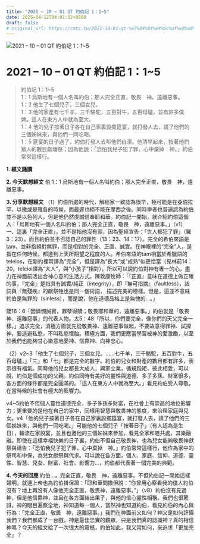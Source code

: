 ```yaml
---
title: "2021 – 10 – 01 QT 約伯記 1：1~5"
date: 2025-04-12T04:07:52+0800
draft: false
# original_url: https://cmtc.tw/2021-10-01-qt-%e7%b4%84%e4%bc%af%e8%a8%98-1%ef%bc%9a15
---
```


![2021 – 10 – 01 QT 約伯記 1：1\~5](/images/qt.jpg   "2021 – 10 – 01 QT 約伯記 1：1\~5")

# 2021 – 10 – 01 QT 約伯記 1：1\~5

> 約伯記 1：1\~5  
> 1：1 烏斯地有一個人名叫約伯；那人完全正直，敬畏　神，遠離惡事。  
> 1：2 他生了七個兒子，三個女兒。  
> 1：3 他的家產有七千羊，三千駱駝，五百對牛，五百母驢，並有許多僕婢。這人在東方人中就為至大。  
> 1：4 他的兒子按著日子各在自己家裏設擺筵宴，就打發人去，請了他們的三個姊妹來，與他們一同吃喝。  
> 1：5 筵宴的日子過了，約伯打發人去叫他們自潔。他清早起來，按著他們眾人的數目獻燔祭；因為他說：「恐怕我兒子犯了罪，心中棄掉　神。」約伯常常這樣行。

**1. 經文誦讀**

**2.  今天默想經文**
伯 1：1 烏斯地有一個人名叫約伯；那人完全正直，敬畏　神，遠離惡事。

**3. 分享默想經文**
（1）約伯所處的時代，解經家一致認為很早，極可能是在亞伯拉罕、以撒或是雅各的時候，而最遲也絕不能在摩西之後。同時學者也普遍認為約伯並不是以色列人，但是他仍然虔誠信奉耶和華。約伯記一開始，就介紹約伯這個人：「烏斯地有一個人名叫約伯；那人完全正直，敬畏　神，遠離惡事。」（v1）  
一、這裏「完全正直」，並不是指他沒有罪，因為聖經宣告：「世人都犯了罪」（羅3：23），而且約伯並不否認自己的罪性（13：23、14：17）。完全的希伯來語是tam，並非指絕對無罪，而是相對的完全、正直、誠實。在神眼裡的“完全”人，是指在任何時候，都達到上天所期望之程度的人。希伯來語的tam相當於希臘語的teleios，在新約裡常譯為“完全”，但是譯為“長大”或“成熟”似更恰當（見林前14：20，teleioi譯為“大人”，與“小孩子”相對）。所以可以說約伯對神有專一的心，盡力在神面前活出合神心意的生活方式。陳敦康牧師：「『正直』意味在道德上做正確的事，『完全』是指具有誠實/純正（integrity），即『無可指摘』（faultless），該詞與『無殘疾』的獻祭牲也是同一個術語， 描述完美的榜樣。但是，這並不意味約伯是無罪的（sinless），而是說，他在道德品格上是無愧的…。」

箴16：6「因憐憫誠實，罪孽得贖；敬畏耶和華的，遠離惡事。」約伯就是「敬畏神、遠離惡事」的代表人物。太5：48「所以，你們要完全，像你們的天父完全一樣。」追求完全，消極方面就先從敬畏神、遠離惡事做起，不要故意得罪神、試探神，要逃避私慾，不叫私慾懷胎。積極方面，我們更應當學習被神的愛激勵，以至於我們也能夠甘心樂意地愛神、信靠神、向神忠心。

（2）v2\~3「他生了七個兒子，三個女兒。……七千羊，三千駱駝，五百對牛，五百母驢，」「三」和「七」都是完全的數字。約伯的兒女和財產的數目都有許多，表示很有福氣。同時他的兒女都長大成人，興家立業，循規蹈矩，彼此相愛，可以說，約伯是個成功的父親。約伯同時有美好的靈性與道德、多子多孫、財富很多，各方面的條件都是完全圓滿的。「這人在東方人中就為至大。」看見約伯受人尊敬，在當時候的社會有極大的影響力。

v4\~5約伯不但個人靈性道德完全，多子多孫多財富，在社會上有崇高的地位影響力；更重要的是他在自己的家中，同樣用智慧與敬畏神的態度，來治理家庭與兒女。v4「他的兒子按著日子各在自己家裏設擺筵宴，就打發人去，請了他們的三個姊妹來，與他們一同吃喝。」可能他的七個兒子「按著日子」（有人認為是生日），輪流在家設宴，並且也邀他的三個姊妹來參加，看見全家和睦共處，其樂融融。即使在這樣幸福快樂的日子裏，約伯不但自己敬畏神，也為兒女能夠敬畏神獻祭與禱告：「恐怕我兒子犯了罪，心中棄掉　神。」約伯常常這樣行，他作為家中的祭司和中保，為兒女獻祭與代求。可以說在各方面，個人、家庭、信仰、道德、靈性、智慧、兒女、財富、社會、影響力…，約伯都代表著一個完美的典範。

**4. 今天的回應**
約伯…，完全正直，敬畏　神，遠離惡事。不但約伯記一開始這樣聲明，就連上帝也為約伯掛保證：「耶和華問撒但說：“你曾用心察看我的僕人約伯沒有？地上再沒有人像他完全正直，敬畏神，遠離惡事。”」（v8）約伯沒有見過神，但是他信靠神，並且在各方面結出果子，與他的信心靈性相稱。我們也很驚訝，神的眼目遍察全地，神知道每一個人，當然神也知道約伯，看見約伯的內心與行為：「完全正直，敬畏　神，遠離惡事。」我們在神面前又如何？神又是如何評價我們？我們都成了一台戲，神是最佳忠實的觀眾，只是我們真的認識神？真的相信神嗎？今天的經文給了一次很大的震撼，約伯如此，我又當如何，來追求「更加完全」？
